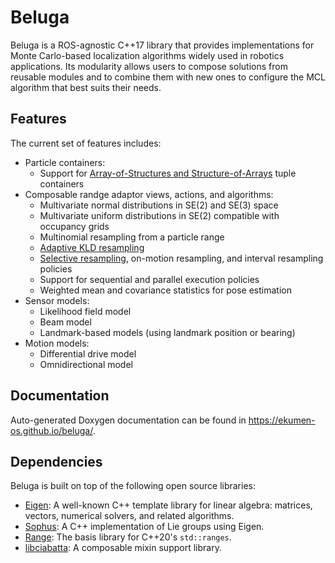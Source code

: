 # Beluga

Beluga is a ROS-agnostic C++17 library that provides implementations for Monte Carlo-based localization algorithms widely used in robotics applications.
Its modularity allows users to compose solutions from reusable modules and to combine them with new ones to configure the MCL algorithm that best suits their needs.

## Features

The current set of features includes:

- Particle containers:
  - Support for [Array-of-Structures and Structure-of-Arrays][aos_soa] tuple containers
- Composable randge adaptor views, actions, and algorithms:
  - Multivariate normal distributions in SE(2) and SE(3) space
  - Multivariate uniform distributions in SE(2) compatible with occupancy grids
  - Multinomial resampling from a particle range
  - [Adaptive KLD resampling][fox2001]
  - [Selective resampling][grisetti2007], on-motion resampling, and interval resampling policies
  - Support for sequential and parallel execution policies
  - Weighted mean and covariance statistics for pose estimation
- Sensor models:
  - Likelihood field model
  - Beam model
  - Landmark-based models (using landmark position or bearing)
- Motion models:
  - Differential drive model
  - Omnidirectional model

## Documentation

Auto-generated Doxygen documentation can be found in https://ekumen-os.github.io/beluga/.

## Dependencies

Beluga is built on top of the following open source libraries:

- [Eigen](https://gitlab.com/libeigen/eigen): A well-known C++ template library for linear algebra: matrices, vectors, numerical solvers, and related algorithms.
- [Sophus](https://github.com/strasdat/Sophus): A C++ implementation of Lie groups using Eigen.
- [Range](https://github.com/ericniebler/range-v3): The basis library for C++20's `std::ranges`.
- [libciabatta](https://github.com/atomgalaxy/libciabatta): A composable mixin support library.

[aos_soa]: https://en.wikipedia.org/wiki/AoS_and_SoA
[fox2001]: https://dl.acm.org/doi/10.5555/2980539.2980632
[grisetti2007]: https://doi.org/10.1109/TRO.2006.889486
